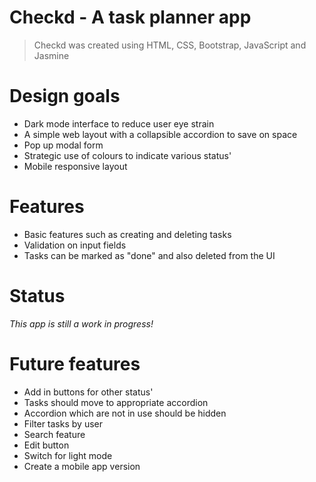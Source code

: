 # Checkd - A task planner app
> Checkd was created using HTML, CSS, Bootstrap, JavaScript and Jasmine

# Design goals
* Dark mode interface to reduce user eye strain
* A simple web layout with a collapsible accordion to save on space
* Pop up modal form 
* Strategic use of colours to indicate various status'
* Mobile responsive layout

# Features
* Basic features such as creating and deleting tasks
* Validation on input fields
* Tasks can be marked as "done" and also deleted from the UI

# Status
*This app is still a work in progress!*

# Future features
* Add in buttons for other status'
* Tasks should move to appropriate accordion
* Accordion which are not in use should be hidden
* Filter tasks by user
* Search feature
* Edit button
* Switch for light mode
* Create a mobile app version
